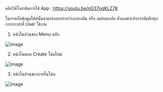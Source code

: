 คลิปวิดีโอสาธิตการใช้ App : https://youtu.be/nG37ogKLZ78

ในการเก็บข้อมูลไฟล์นั้นสามารถออกระหว่างกลางคัน หรือ กดย้อนกลับ ตัวเเอพจะทำการบันทึกทุกการกระทำที่ User ใช้งาน


1. หน้าในส่วนของ Menu หลัก


![image](https://user-images.githubusercontent.com/60337933/155568532-6cb567b9-3bbe-441e-984c-e11b2aa53ada.png)

2. หน้าในตอน Create โน้ตใหม่


![image](https://user-images.githubusercontent.com/60337933/155568681-16e45d87-811d-4743-8ab2-a916bc83d57b.png)

3. หน้าในส่วนของภายในโน้ต


![image](https://user-images.githubusercontent.com/60337933/155568840-94c2de01-48f2-476e-aa1d-89d3be95b3b4.png)




